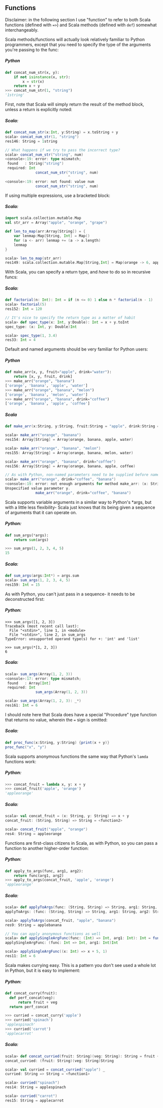 Functions
---------

Disclaimer: in the following section I use "function" to refer to both Scala functions (defined with `=>`) and Scala methods (defined with `def`) somewhat interchangeably.

Scala methods/functions will actually look relatively familiar to Python programmers, except that you need to specify the type of the arguments you're passing to the func:

##### Python
```python
def concat_num_str(x, y):
    if not isinstance(x, str):
        x = str(x)
    return x + y
>>> concat_num_str(1, "string")
'1string'
```

First, note that Scala will simply return the result of the method block, unless a return is explicitly noted:

##### Scala:
```scala
def concat_num_str(x:Int, y:String) = x.toString + y
scala> concat_num_str(1, "string")
res146: String = 1string

// What happens if we try to pass the incorrect type?
scala> concat_num_str("string", num)
<console>:19: error: type mismatch;
 found   : String("string")
 required: Int
              concat_num_str("string", num)
                             ^
<console>:19: error: not found: value num
              concat_num_str("string", num)
```

If using multiple expressions, use a bracketed block:

##### Scala:
```scala
import scala.collection.mutable.Map
val str_arr = Array("apple", "orange", "grape")

def len_to_map(arr:Array[String]) = {
    var lenmap:Map[String, Int] = Map()
    for (a <- arr) lenmap += (a -> a.length)
    lenmap
}

scala> len_to_map(str_arr)
res149: scala.collection.mutable.Map[String,Int] = Map(orange -> 6, apple -> 5, grape -> 5)
```

With Scala, you can specify a return type, and *have* to do so in recursive funcs:

##### Scala:
```scala
def factorial(n: Int): Int = if (n <= 0) 1 else n * factorial(n - 1)
scala> factorial(5)
res152: Int = 120

// It's nice to specify the return type as a matter of habit
scala> def spec_type(x: Int, y:Double): Int = x + y.toInt
spec_type: (x: Int, y: Double)Int

scala> spec_type(1, 3.4)
res33: Int = 4
```

Default and named arguments should be very familiar for Python users:

##### Python
```python
def make_arr(x, y, fruit="apple", drink="water"):
    return [x, y, fruit, drink]
>>> make_arr("orange", "banana")
['orange', 'banana', 'apple', 'water']
>>> make_arr("orange", "banana", "melon")
['orange', 'banana', 'melon', 'water']
>>> make_arr("orange", "banana", drink="coffee")
['orange', 'banana', 'apple', 'coffee']
```

##### Scala
```scala
def make_arr(x:String, y:String, fruit:String = "apple", drink:String = "water") = Array(x, y, fruit, drink)

scala> make_arr("orange", "banana")
res154: Array[String] = Array(orange, banana, apple, water)

scala> make_arr("orange", "banana", "melon")
res155: Array[String] = Array(orange, banana, melon, water)

scala> make_arr("orange", "banana", drink="coffee")
res156: Array[String] = Array(orange, banana, apple, coffee)

// As with Python, non-named parameters need to be supplied before named ones
scala> make_arr("orange", drink="coffee", "banana")
<console>:19: error: not enough arguments for method make_arr: (x: String, y: String, fruit: String, drink: String)Array[String].
Unspecified value parameter y.
              make_arr("orange", drink="coffee", "banana")
```

Scala supports variable arguments in a similar way to Python's *args, but with a little less flexibility- Scala just knows that its being given a sequence of arguments that it can operate on.

##### Python:
```python
def sum_args(*args):
    return sum(args)

>>> sum_args(1, 2, 3, 4, 5)
15
```

##### Scala:
```scala
def sum_args(args:Int*) = args.sum
scala> sum_args(1, 2, 3, 4, 5)
res159: Int = 15
```

As with Python, you can't just pass in a sequence- it needs to be deconstructed first:

##### Python:
```
>>> sum_args([1, 2, 3])
Traceback (most recent call last):
  File "<stdin>", line 1, in <module>
  File "<stdin>", line 2, in sum_args
TypeError: unsupported operand type(s) for +: 'int' and 'list'

>>> sum_args(*[1, 2, 3])
6
```

##### Scala:
```scala
scala> sum_args(Array(1, 2, 3))
<console>:17: error: type mismatch;
 found   : Array[Int]
 required: Int
              sum_args(Array(1, 2, 3))

scala> sum_args(Array(1, 2, 3): _*)
res161: Int = 6
```

I should note here that Scala does have a special "Procedure" type function that returns no value, wherein the `=` sign is omitted:

##### Scala:
```scala
def proc_func(x:String, y:String) {print(x + y)}
proc_func("x", "y")
```

Scala supports anonymous functions the same way that Python's `lamda` functions work:

##### Python:
```python
>>> concat_fruit = lambda x, y: x + y
>>> concat_fruit('apple', 'orange')
'appleorange'
```

##### Scala:
```scala
scala> val concat_fruit = (x: String, y: String) => x + y
concat_fruit: (String, String) => String = <function2>

scala> concat_fruit("apple", "orange")
res4: String = appleorange
```

Functions are first-class citizens in Scala, as with Python, so you can pass a function to another higher-order function:

##### Python:
```python
def apply_to_args(func, arg1, arg2):
    return func(arg1, arg2)
>>> apply_to_args(concat_fruit, 'apple', 'orange')
'appleorange'
```

##### Scala:
```scala
scala> def applyToArgs(func: (String, String) => String, arg1: String, arg2: String): String = func(arg1, arg2)
applyToArgs: (func: (String, String) => String, arg1: String, arg2: String)String

scala> applyToArgs(concat_fruit, "apple", "banana")
res9: String = applebanana

// You can apply anonymous functions as well
scala> def applySingleArgFunc(func: (Int) => Int, arg1: Int): Int = func(arg1)
applySingleArgFunc: (func: Int => Int, arg1: Int)Int

scala> applySingleArgFunc((x: Int) => x + 5, 1)
res11: Int = 6
```

Scala makes currying easy. This is a pattern you don't see used a whole lot in Python, but it is easy to implement:

##### Python:
```python
def concat_curry(fruit):
  def perf_concat(veg):
      return fruit + veg
  return perf_concat

>>> curried = concat_curry('apple')
>>> curried('spinach')
'applespinach'
>>> curried('carrot')
'applecarrot'
```

##### Scala:
```scala
scala> def concat_curried(fruit: String)(veg: String): String = fruit + veg
concat_curried: (fruit: String)(veg: String)String

scala> val curried = concat_curried("apple") _
curried: String => String = <function1>

scala> curried("spinach")
res14: String = applespinach

scala> curried("carrot")
res15: String = applecarrot
```

